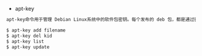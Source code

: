 - apt-key

```tex
apt-key命令用于管理 Debian Linux系统中的软件包密钥。每个发布的 deb 包，都是通过密钥认证的，apt-key 用来管理密钥。
```

```bash
$ apt-key add filename
$ apt-key del kid
$ apt-key list
$ apt-key update
```

